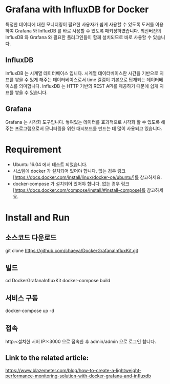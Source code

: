 # Grafana with InfluxDB for Docker
특정한 데이터에 대한 모니터링이 필요한 사용자가 쉽게 사용할 수 있도록 도커를 이용하여 Grafana 와 InfluxDB 를 바로 사용할 수 있도록 패키징하였습니다.
최신버전의 InfluxDB 와 Grafana 와 필요한 플러그인들이 함께 설치되므로 바로 사용할 수 있습니다.

## InfluxDB
InfluxDB 는 시계열 데이터베이스 입니다.
시계열 데이터베이스란 시간을 기반으로 지표를 쌓을 수 있게 해주는 데이터베이스로서 time 컬럼이 기본으로 탑재되는 데이터베이스를 의미합니다.
InfluxDB 는 HTTP 기반의 REST API를 제공하기 때문에 쉽게 지표를 쌓을 수 있습니다.

## Grafana
Grafana 는 시각화 도구입니다. 
쌓여있는 데이터를 효과적으로 시각화 할 수 있도록 해주는 프로그램으로서 모니터링을 위한 대시보드를 만드는 데 많이 사용되고 있습니다.


# Requirement
- Ubuntu 16.04 에서 테스트 되었습니다.
- 시스템에 docker 가 설치되어 있어야 합니다. 없는 경우 링크[https://docs.docker.com/install/linux/docker-ce/ubuntu/]를 참고하세요.
- docker-compose 가 설치되어 있어야 합니다. 없는 경우 링크[https://docs.docker.com/compose/install/#install-compose]를 참고하세요.


# Install and Run

## 소스코드 다운로드
git clone https://github.com/chaeya/DockerGrafanaInfluxKit.git

## 빌드
cd DockerGrafanaInfluxKit
docker-compose build

## 서비스 구동
docker-compose up -d

## 접속

http:<설치한 서버 IP>:3000 으로 접속한 후 admin/admin 으로 로그인 합니다.


## Link to the related article: 
https://www.blazemeter.com/blog/how-to-create-a-lightweight-performance-monitoring-solution-with-docker-grafana-and-influxdb
